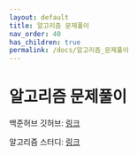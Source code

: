 ```yaml
---
layout: default
title: 알고리즘 문제풀이
nav_order: 40
has_children: true
permalink: /docs/알고리즘_문제풀이
---
```


# 알고리즘 문제풀이

백준허브 깃허브: [링크](https://github.com/gubeomlee/algorithm)

알고리즘 스터디: [링크](https://github.com/yyoungl/SSAFY10-Class8-Algo)
